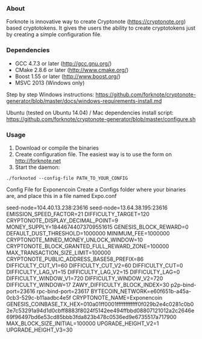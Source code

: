 ### About
Forknote is innovative way to create Cryptonote (https://cryptonote.org) based cryptotokens. It gives the users the ability to create cryptotokens just by creating a simple configuration file.

### Dependencies
* GCC 4.7.3 or later     (http://gcc.gnu.org/)
* CMake 2.8.6 or later   (http://www.cmake.org/)
* Boost 1.55 or later    (http://www.boost.org/)
* MSVC 2013 (Windows only)

Step by step Windows instructions:
https://github.com/forknote/cryptonote-generator/blob/master/docs/windows-requirements-install.md

Ubuntu (tested on Ubuntu 14.04) / Mac dependencies install script:
https://github.com/forknote/cryptonote-generator/blob/master/configure.sh


### Usage
1. Download or compile the binaries
2. Create configuration file. The easiest way is to use the form on http://forknote.net
3. Start the daemon:
```
./forknoted --config-file PATH_TO_YOUR_CONFIG
```

Config File for Exponencoin
Create a Configs folder where your binaries are, and place this in a file named Expo.conf

seed-node=104.40.13.238:23616
seed-node=13.64.38.195:23616
EMISSION_SPEED_FACTOR=21
DIFFICULTY_TARGET=120
CRYPTONOTE_DISPLAY_DECIMAL_POINT=9
MONEY_SUPPLY=18446744073709551615
GENESIS_BLOCK_REWARD=0
DEFAULT_DUST_THRESHOLD=1000000
MINIMUM_FEE=1000000
CRYPTONOTE_MINED_MONEY_UNLOCK_WINDOW=10
CRYPTONOTE_BLOCK_GRANTED_FULL_REWARD_ZONE=100000
MAX_TRANSACTION_SIZE_LIMIT=100000
CRYPTONOTE_PUBLIC_ADDRESS_BASE58_PREFIX=86
DIFFICULTY_CUT_V1=60
DIFFICULTY_CUT_V2=60
DIFFICULTY_CUT=0
DIFFICULTY_LAG_V1=15
DIFFICULTY_LAG_V2=15
DIFFICULTY_LAG=0
DIFFICULTY_WINDOW_V1=720
DIFFICULTY_WINDOW_V2=720
DIFFICULTY_WINDOW=17
ZAWY_DIFFICULTY_BLOCK_INDEX=30
p2p-bind-port=23616
rpc-bind-port=23617
BYTECOIN_NETWORK=e60f651b-a45a-0cb3-529c-b11aadbc4e5f
CRYPTONOTE_NAME=Exponencoin
GENESIS_COINBASE_TX_HEX=010a01ff0001ffffffffffff0f029b2e4c0281c0b02e7c53291a94d1d0cbff8883f8024f5142ee494ffbbd08807121012a2c2646e69f96497bd6e53cd85bbb3fda823b478c0536ed9e6735517a717900
MAX_BLOCK_SIZE_INITIAL=100000
UPGRADE_HEIGHT_V2=1
UPGRADE_HEIGHT_V3=30
